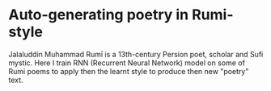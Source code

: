 # Auto-generating poetry in Rumi-style

Jalaluddin Muhammad Rumī is a 13th-century Persion poet, scholar and Sufi mystic. Here I train RNN (Recurrent Neural Network) model on some of Rumi poems to apply then the learnt style to produce then new "poetry" text.
